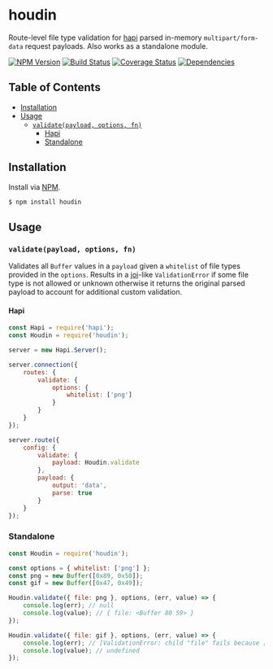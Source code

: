 # houdin
Route-level file type validation for [hapi](https://github.com/hapijs/hapi) parsed in-memory `multipart/form-data` request payloads.
Also works as a standalone module.

[![NPM Version][fury-img]][fury-url] [![Build Status][travis-img]][travis-url] [![Coverage Status][coveralls-img]][coveralls-url] [![Dependencies][david-img]][david-url]

## Table of Contents

- [Installation](#installation)
- [Usage](#usage)
    - [`validate(payload, options, fn)`](#validatepayload-options-fn)
        - [Hapi](#hapi)
        - [Standalone](#standalone)

## Installation
Install via [NPM](https://www.npmjs.org).

```sh
$ npm install houdin
```

## Usage

### `validate(payload, options, fn)`

Validates all `Buffer` values in a `payload` given a `whitelist` of file types provided in the `options`.
Results in a [joi](https://github.com/hapijs/joi)-like `ValidationError` if some file type is not allowed or unknown otherwise it returns the original parsed payload to account for additional custom validation.

#### Hapi

```js
const Hapi = require('hapi');
const Houdin = require('houdin');

server = new Hapi.Server();

server.connection({
    routes: {
        validate: {
            options: {
                whitelist: ['png']
            }
        }
    }
});

server.route({
    config: {
        validate: {
            payload: Houdin.validate
        },
        payload: {
            output: 'data',
            parse: true
        }
    }
});
```

### Standalone

```js
const Houdin = require('houdin');

const options = { whitelist: ['png'] };
const png = new Buffer([0x89, 0x50]);
const gif = new Buffer([0x47, 0x49]);

Houdin.validate({ file: png }, options, (err, value) => {
    console.log(err); // null
    console.log(value); // { file: <Buffer 80 59> }
});

Houdin.validate({ file: gif }, options, (err, value) => {
    console.log(err); // [ValidationError: child "file" fails because ["file" type is not allowed]]
    console.log(value); // undefined
});
```

[coveralls-img]: https://coveralls.io/repos/ruiquelhas/houdin/badge.svg
[coveralls-url]: https://coveralls.io/github/ruiquelhas/houdin
[david-img]: https://david-dm.org/ruiquelhas/houdin.svg
[david-url]: https://david-dm.org/ruiquelhas/houdin
[fury-img]: https://badge.fury.io/js/houdin.svg
[fury-url]: https://badge.fury.io/js/houdin
[travis-img]: https://travis-ci.org/ruiquelhas/houdin.svg
[travis-url]: https://travis-ci.org/ruiquelhas/houdin
